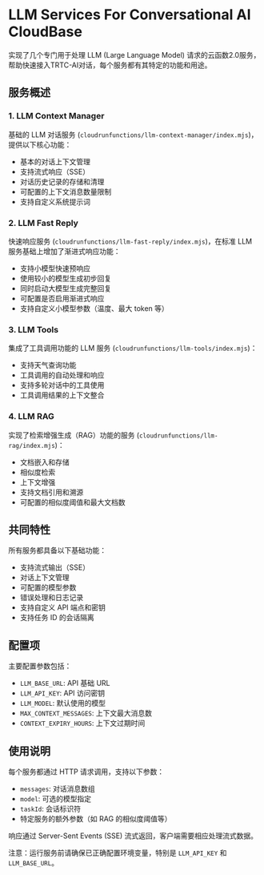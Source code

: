 # LLM Services For Conversational AI CloudBase 

实现了几个专门用于处理 LLM (Large Language Model) 请求的云函数2.0服务，帮助快速接入TRTC-AI对话，每个服务都有其特定的功能和用途。

## 服务概述

### 1. LLM Context Manager
基础的 LLM 对话服务 (`cloudrunfunctions/llm-context-manager/index.mjs`)，提供以下核心功能：
- 基本的对话上下文管理
- 支持流式响应（SSE）
- 对话历史记录的存储和清理
- 可配置的上下文消息数量限制
- 支持自定义系统提示词

### 2. LLM Fast Reply
快速响应服务 (`cloudrunfunctions/llm-fast-reply/index.mjs`)，在标准 LLM 服务基础上增加了渐进式响应功能：
- 支持小模型快速预响应
- 使用较小的模型生成初步回复
- 同时启动大模型生成完整回复
- 可配置是否启用渐进式响应
- 支持自定义小模型参数（温度、最大 token 等）

### 3. LLM Tools
集成了工具调用功能的 LLM 服务 (`cloudrunfunctions/llm-tools/index.mjs`)：
- 支持天气查询功能
- 工具调用的自动处理和响应
- 支持多轮对话中的工具使用
- 工具调用结果的上下文整合

### 4. LLM RAG
实现了检索增强生成（RAG）功能的服务 (`cloudrunfunctions/llm-rag/index.mjs`)：
- 文档嵌入和存储
- 相似度检索
- 上下文增强
- 支持文档引用和溯源
- 可配置的相似度阈值和最大文档数


## 共同特性
所有服务都具备以下基础功能：
- 支持流式输出（SSE）
- 对话上下文管理
- 可配置的模型参数
- 错误处理和日志记录
- 支持自定义 API 端点和密钥
- 支持任务 ID 的会话隔离

## 配置项
主要配置参数包括：
- `LLM_BASE_URL`: API 基础 URL
- `LLM_API_KEY`: API 访问密钥
- `LLM_MODEL`: 默认使用的模型
- `MAX_CONTEXT_MESSAGES`: 上下文最大消息数
- `CONTEXT_EXPIRY_HOURS`: 上下文过期时间

## 使用说明
每个服务都通过 HTTP 请求调用，支持以下参数：
- `messages`: 对话消息数组
- `model`: 可选的模型指定
- `taskId`: 会话标识符
- 特定服务的额外参数（如 RAG 的相似度阈值等）

响应通过 Server-Sent Events (SSE) 流式返回，客户端需要相应处理流式数据。

注意：运行服务前请确保已正确配置环境变量，特别是 `LLM_API_KEY` 和 `LLM_BASE_URL`。
